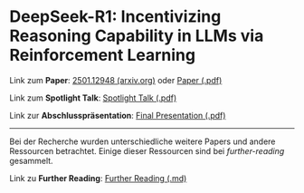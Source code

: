 # DeepSeek-R1: Incentivizing Reasoning Capability in LLMs via Reinforcement Learning

Link zum **Paper**: [2501.12948 (arxiv.org)](https://arxiv.org/abs/2501.12948) oder [Paper (.pdf)](DeepSeek-R1_Incentivizing_Reasoning_Capability_in_LLMs_via_Reinforcement_Learning.pdf)

Link zum **Spotlight Talk**: [Spotlight Talk (.pdf)](spotlight-talk.pdf)

Link zur **Abschlusspräsentation**: [Final Presentation (.pdf)](deepseek-r1-final.pdf)

---
Bei der Recherche wurden unterschiedliche weitere Papers und andere Ressourcen betrachtet. Einige dieser Ressourcen sind bei *further-reading* gesammelt.

Link zu **Further Reading**: [Further Reading (.md)](further-reading.md)